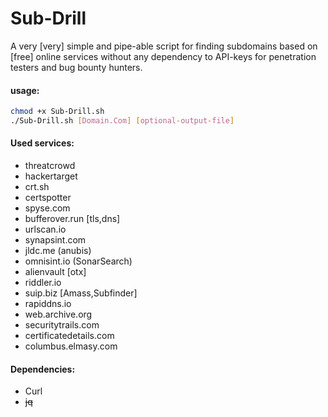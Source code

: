 # Sub-Drill

A very [very] simple and pipe-able script for finding subdomains based on [free] online services without any dependency to API-keys for penetration testers and bug bounty hunters.


#### usage:
```bash
chmod +x Sub-Drill.sh
./Sub-Drill.sh [Domain.Com] [optional-output-file]
```

#### Used services:

- threatcrowd
- hackertarget
- crt.sh
- certspotter
- spyse.com
- bufferover.run [tls,dns]
- urlscan.io
- synapsint.com
- jldc.me (anubis)
- omnisint.io (SonarSearch)
- alienvault [otx]
- riddler.io
- suip.biz [Amass,Subfinder]
- rapiddns.io
- web.archive.org
- securitytrails.com
- certificatedetails.com
- columbus.elmasy.com

#### Dependencies:

- Curl 
- ~~jq~~

